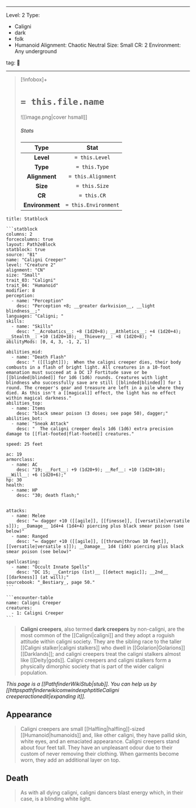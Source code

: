 
---





Level: 2
Type:
- Caligni
- dark
- folk
- Humanoid
Alignment: Chaotic Neutral
Size: Small
CR: 2
Environment: Any underground





tag: 👹

---

> [!infobox]+
> #  `= this.file.name`
> ![[image.png|cover hsmall]]
> ##### Stats
> Type | Stat |
> :---:|:---:|
> **Level** | `= this.Level` |
> **Type** | `= this.Type` |
> **Alignment** | `= this.Alignment` |
> **Size** | `= this.Size` |
> **CR** | `= this.CR` |
> **Environment** | `= this.Environment` |



````ad-info
title: Statblock

```statblock
columns: 2
forcecolumns: true
layout: Path2eBlock
statblock: true
source: "B1"
name: "Caligni Creeper"
level: "Creature 2"
alignment: "CN"
size: "Small"
trait_03: "Caligni"
trait_04: "Humanoid"
modifier: 8
perception:
  - name: "Perception"
    desc: "Perception +8; __greater darkvision__, __light blindness__;"
languages: "Caligni; "
skills:
  - name: "Skills"
    desc: "__Acrobatics__: +8 (1d20+8); __Athletics__: +4 (1d20+4); __Stealth__: +10 (1d20+10); __Thievery__: +8 (1d20+8); "
abilityMods: [0, 4, 3, -1, 2, 1]

abilities_mid:
  - name: "Death Flash"
    desc: " ([[light]]);  When the caligni creeper dies, their body combusts in a flash of bright light. All creatures in a 10-foot emanation must succeed at a DC 17 Fortitude save or be [[blinded|blinded]] for 1d6 (1d6) rounds. Creatures with light blindness who successfully save are still [[blinded|blinded]] for 1 round. The creeper's gear and treasure are left in a pile where they died. As this isn't a [[magical]] effect, the light has no effect within magical darkness."
abilities_top:
  - name: Items
    desc: "black smear poison (3 doses; see page 50), dagger;"
abilities_bot:
  - name: "Sneak Attack"
    desc: "  The caligni creeper deals 1d6 (1d6) extra precision damage to [[flat-footed|flat-footed]] creatures."

speed: 25 feet

ac: 19
armorclass:
  - name: AC
    desc: "19; __Fort__: +9 (1d20+9); __Ref__: +10 (1d20+10); __Will__: +6 (1d20+6);"
hp: 30
health:
  - name: HP
    desc: "30; death flash;"


attacks:
  - name: Melee
    desc: "⬻ dagger +10 ([[agile]], [[finesse]], [[versatile|versatile s]]); __Damage__ 1d4+4 (1d4+4) piercing plus black smear poison (see below)"
  - name: Ranged
    desc: "⬻ dagger +10 ([[agile]], [[thrown|thrown 10 feet]], [[versatile|versatile s]]); __Damage__ 1d4 (1d4) piercing plus black smear poison (see below)"

spellcasting:
  - name: "Occult Innate Spells"
    desc: "DC 15; __Cantrips (1st)__ [[detect magic]]; __2nd__ [[darkness]] (at will);"
sourcebook: "_Bestiary_, page 50."
```

```encounter-table
name: Caligni Creeper
creatures:
  - 1: Caligni Creeper
```

````



> **Caligni creepers**, also termed **dark creepers** by non-caligni, are the most common of the [[Caligni|caligni]] and they adopt a roguish attitude within caligni society. They are the sibling race to the taller [[Caligni stalker|caligni stalkers]] who dwell in [[Golarion|Golarions]] [[Darklands]]; and caligni creepers treat the caligni stalkers almost like [[Deity|gods]]. Caligni creepers and caligni stalkers form a physically dimorphic society that is part of the wider caligni population.



*This page is a [[PathfinderWikiStub|stub]]. You can help us by [[httpspathfinderwikicomwindexphptitleCaligni creeperactionedit|expanding it]].*


## Appearance

> Caligni creepers are small [[Halfling|halfling]]-sized [[Humanoid|humanoids]] and, like other caligni, they have pallid skin, white eyes, and an emaciated appearance. Caligni creepers stand about four feet tall. They have an unpleasant odour due to their custom of never removing their clothing. When garments become worn, they add an additional layer on top.


## Death

> As with all dying caligni, caligni dancers blast energy which, in their case, is a blinding white light.










